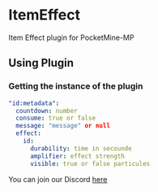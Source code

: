 # ItemEffect
Item Effect plugin for PocketMine-MP

## Using Plugin

### Getting the instance of the plugin

```YAML
"id:metadata":
  countdown: number
  consume: true or false
  message: "message" or null
  effect:
    id:
      durability: time in secounde
      amplifier: effect strength
      visible: true or false particules
```

You can join our Discord [here](https://discord.gg/g4aEtB)